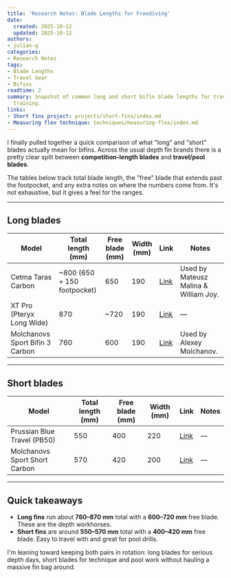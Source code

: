 ```yaml
---
title: 'Research Notes: Blade Lengths for Freediving'
date:
  created: 2025-10-12
  updated: 2025-10-12
authors:
- julian-g
categories:
- Research Notes
tags:
- Blade Lengths
- Travel Gear
- Bifins
readtime: 2
summary: Snapshot of common long and short bifin blade lengths for travel vs. depth
  training.
links:
- Short fins project: projects/short-fins/index.md
- Measuring flex technique: techniques/measuring-flex/index.md
---
```


I finally pulled together a quick comparison of what "long" and "short" blades actually mean for bifins. Across the usual depth
fin brands there is a pretty clear split between **competition-length blades** and **travel/pool blades**.

<!-- more -->

The tables below track total blade length, the "free" blade that extends past the footpocket, and any extra notes on where the
numbers come from. It's not exhaustive, but it gives a feel for the ranges.

---

## Long blades

| Model | Total length (mm) | Free blade (mm) | Width (mm) | Link | Notes |
|-------|-------------------|-----------------|------------|------|-------|
| Cetma Taras Carbon | ~800 (650 + 150 footpocket) | 650 | 190 | [Link](https://www.cetmacomposites.it/en/home/52-taras-bifins.html) | Used by Mateusz Malina & William Joy. |
| XT Pro (Pteryx Long Wide) | 870 | ~720 | 190 | [Link](https://www.spearfishing.co.uk/wp-content/uploads/2020/05/XT-Diving-Pro-Pteryx-Long-Wide-Carbon-Fins-info.jpg) | — |
| Molchanovs Sport Bifin 3 Carbon | 760 | 600 | 190 | [Link](https://cdn.shopify.com/s/files/1/2669/7212/files/IMG_9373.jpg?v=1705262058) | Used by Alexey Molchanov. |

---

## Short blades

| Model | Total length (mm) | Free blade (mm) | Width (mm) | Link | Notes |
|-------|-------------------|-----------------|------------|------|-------|
| Prussian Blue Travel (PB50) | 550 | 400 | 220 | [Link](https://www.freedivershop.com/catalog/product/view/id/1395/s/prussian-blue-carbon-pb50-fiber-travel-fins) | — |
| Molchanovs Sport Short Carbon | 570 | 420 | 200 | [Link](https://cdn.shopify.com/s/files/1/2669/7212/files/molchanovs_SportShortCarbonBlades_sizechat.jpg?v=1724434647) | — |

---

## Quick takeaways

- **Long fins** run about **760–870 mm** total with a **600–720 mm** free blade. These are the depth workhorses.
- **Short fins** are around **550–570 mm** total with a **400–420 mm** free blade. Easy to travel with and great for pool drills.

I'm leaning toward keeping both pairs in rotation: long blades for serious depth days, short blades for technique and pool work
without hauling a massive fin bag around.
